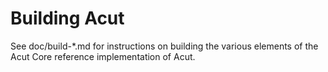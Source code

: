 Building Acut
=============

See doc/build-*.md for instructions on building the various
elements of the Acut Core reference implementation of Acut.
